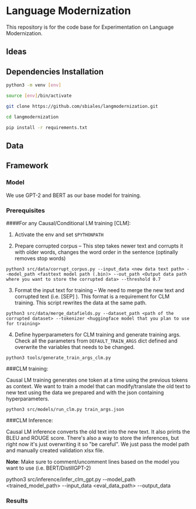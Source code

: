 # Language  Modernization

This repository is for the code base for Experimentation on Language Modernization.

## Ideas

## Dependencies Installation
```bash
python3 -m venv [env] 

source [env]/bin/activate 

git clone https://github.com/sbiales/langmodernization.git 

cd langmodernization

pip install -r requirements.txt 
```

## Data

## Framework

### Model
We use GPT-2 and BERT as our base model for training.

### Prerequisites

####For any Causal/Conditional LM training [CLM]: 

1. Activate the env and set `$PYTHONPATH` 

2. Prepare corrupted corpus – This step takes newer text and corrupts it with older words, changes the word order in the sentence (optinally removes stop words)

`python3 src/data/corrupt_corpus.py --input_data <new data text path> --model_path <fasttext model path (.bin)> --out_path <Output data path where you want to store the corrupted data> --threshold 0.7 `

3. Format the input text for training – We need to merge the new text and corrupted text (i.e. <New text> [SEP] <corrupted text>). This format is a requirement for CLM training. This script rewrites the data at the same path. 

`python3 src/data/merge_datafields.py --dataset_path <path of the corrupted dataset> --tokenizer <huggingface model that you plan to use for training> `

4. Define hyperparameters for CLM training and generate training args. Check all the parameters from `DEFAULT_TRAIN_ARGS` dict defined and overwrite the variables that needs to be changed. 

`python3 tools/generate_train_args_clm.py `

###CLM training: 

Causal LM training generates one token at a time using the previous tokens as context. We want to train a model that can modify/translate the old text to new text using the data we prepared and with the json containing hyperparameters. 

`python3 src/models/run_clm.py train_args.json` 

###CLM Inference: 

Causal LM inference converts the old text into the new text. It also prints the BLEU and ROUGE score. There's also a way to store the inferences, but right now it's just overwriting it so "be careful". We just pass the model path and manually created validation xlsx file.  

**Note**: Make sure to comment/uncomment lines based on the model you want to use (i.e. BERT/DistillGPT-2)

python3 src/inference/infer_clm_gpt.py --model_path <trained_model_path> --input_data <eval_data_path> --output_data <path to store the predictions>

### Results


